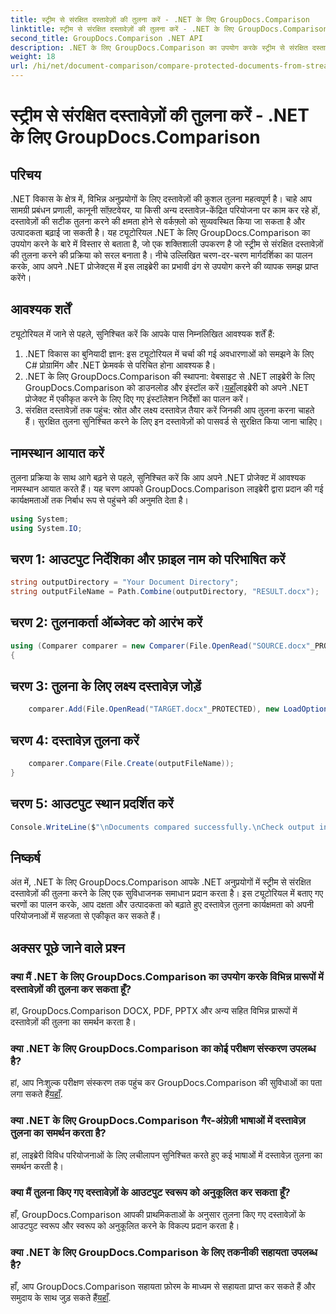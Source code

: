 ```yaml
---
title: स्ट्रीम से संरक्षित दस्तावेज़ों की तुलना करें - .NET के लिए GroupDocs.Comparison
linktitle: स्ट्रीम से संरक्षित दस्तावेज़ों की तुलना करें - .NET के लिए GroupDocs.Comparison
second_title: GroupDocs.Comparison .NET API
description: .NET के लिए GroupDocs.Comparison का उपयोग करके स्ट्रीम से संरक्षित दस्तावेज़ों की तुलना करना सीखें। अपनी दस्तावेज़ तुलना प्रक्रिया को सहजता से सुव्यवस्थित करें।
weight: 18
url: /hi/net/document-comparison/compare-protected-documents-from-stream/
---
```


# स्ट्रीम से संरक्षित दस्तावेज़ों की तुलना करें - .NET के लिए GroupDocs.Comparison

## परिचय
.NET विकास के क्षेत्र में, विभिन्न अनुप्रयोगों के लिए दस्तावेज़ों की कुशल तुलना महत्वपूर्ण है। चाहे आप सामग्री प्रबंधन प्रणाली, कानूनी सॉफ़्टवेयर, या किसी अन्य दस्तावेज़-केंद्रित परियोजना पर काम कर रहे हों, दस्तावेज़ों की सटीक तुलना करने की क्षमता होने से वर्कफ़्लो को सुव्यवस्थित किया जा सकता है और उत्पादकता बढ़ाई जा सकती है। यह ट्यूटोरियल .NET के लिए GroupDocs.Comparison का उपयोग करने के बारे में विस्तार से बताता है, जो एक शक्तिशाली उपकरण है जो स्ट्रीम से संरक्षित दस्तावेज़ों की तुलना करने की प्रक्रिया को सरल बनाता है। नीचे उल्लिखित चरण-दर-चरण मार्गदर्शिका का पालन करके, आप अपने .NET प्रोजेक्ट्स में इस लाइब्रेरी का प्रभावी ढंग से उपयोग करने की व्यापक समझ प्राप्त करेंगे।
## आवश्यक शर्तें
ट्यूटोरियल में जाने से पहले, सुनिश्चित करें कि आपके पास निम्नलिखित आवश्यक शर्तें हैं:
1. .NET विकास का बुनियादी ज्ञान: इस ट्यूटोरियल में चर्चा की गई अवधारणाओं को समझने के लिए C# प्रोग्रामिंग और .NET फ्रेमवर्क से परिचित होना आवश्यक है।
2.  .NET के लिए GroupDocs.Comparison की स्थापना: वेबसाइट से .NET लाइब्रेरी के लिए GroupDocs.Comparison को डाउनलोड और इंस्टॉल करें।[यहाँ](https://releases.groupdocs.com/comparison/net/)लाइब्रेरी को अपने .NET प्रोजेक्ट में एकीकृत करने के लिए दिए गए इंस्टॉलेशन निर्देशों का पालन करें।
3. संरक्षित दस्तावेज़ों तक पहुंच: स्रोत और लक्ष्य दस्तावेज़ तैयार करें जिनकी आप तुलना करना चाहते हैं। सुरक्षित तुलना सुनिश्चित करने के लिए इन दस्तावेज़ों को पासवर्ड से सुरक्षित किया जाना चाहिए।

## नामस्थान आयात करें
तुलना प्रक्रिया के साथ आगे बढ़ने से पहले, सुनिश्चित करें कि आप अपने .NET प्रोजेक्ट में आवश्यक नामस्थान आयात करते हैं। यह चरण आपको GroupDocs.Comparison लाइब्रेरी द्वारा प्रदान की गई कार्यक्षमताओं तक निर्बाध रूप से पहुंचने की अनुमति देता है।

```csharp
using System;
using System.IO;
```

## चरण 1: आउटपुट निर्देशिका और फ़ाइल नाम को परिभाषित करें
```csharp
string outputDirectory = "Your Document Directory";
string outputFileName = Path.Combine(outputDirectory, "RESULT.docx");
```
## चरण 2: तुलनाकर्ता ऑब्जेक्ट को आरंभ करें
```csharp
using (Comparer comparer = new Comparer(File.OpenRead("SOURCE.docx"_PROTECTED), new LoadOptions() { Password = "1234" }))
{
```
## चरण 3: तुलना के लिए लक्ष्य दस्तावेज़ जोड़ें
```csharp
    comparer.Add(File.OpenRead("TARGET.docx"_PROTECTED), new LoadOptions() { Password = "5678" });
```
## चरण 4: दस्तावेज़ तुलना करें
```csharp
    comparer.Compare(File.Create(outputFileName));
}
```
## चरण 5: आउटपुट स्थान प्रदर्शित करें
```csharp
Console.WriteLine($"\nDocuments compared successfully.\nCheck output in {Directory.GetCurrentDirectory()}.");
```

## निष्कर्ष
अंत में, .NET के लिए GroupDocs.Comparison आपके .NET अनुप्रयोगों में स्ट्रीम से संरक्षित दस्तावेज़ों की तुलना करने के लिए एक सुविधाजनक समाधान प्रदान करता है। इस ट्यूटोरियल में बताए गए चरणों का पालन करके, आप दक्षता और उत्पादकता को बढ़ाते हुए दस्तावेज़ तुलना कार्यक्षमता को अपनी परियोजनाओं में सहजता से एकीकृत कर सकते हैं।
## अक्सर पूछे जाने वाले प्रश्न
### क्या मैं .NET के लिए GroupDocs.Comparison का उपयोग करके विभिन्न प्रारूपों में दस्तावेज़ों की तुलना कर सकता हूँ?
हां, GroupDocs.Comparison DOCX, PDF, PPTX और अन्य सहित विभिन्न प्रारूपों में दस्तावेज़ों की तुलना का समर्थन करता है।
### क्या .NET के लिए GroupDocs.Comparison का कोई परीक्षण संस्करण उपलब्ध है?
 हां, आप निःशुल्क परीक्षण संस्करण तक पहुंच कर GroupDocs.Comparison की सुविधाओं का पता लगा सकते हैं[यहाँ](https://releases.groupdocs.com/).
### क्या .NET के लिए GroupDocs.Comparison गैर-अंग्रेज़ी भाषाओं में दस्तावेज़ तुलना का समर्थन करता है?
हां, लाइब्रेरी विविध परियोजनाओं के लिए लचीलापन सुनिश्चित करते हुए कई भाषाओं में दस्तावेज़ तुलना का समर्थन करती है।
### क्या मैं तुलना किए गए दस्तावेज़ों के आउटपुट स्वरूप को अनुकूलित कर सकता हूँ?
हाँ, GroupDocs.Comparison आपकी प्राथमिकताओं के अनुसार तुलना किए गए दस्तावेज़ों के आउटपुट स्वरूप और स्वरूप को अनुकूलित करने के विकल्प प्रदान करता है।
### क्या .NET के लिए GroupDocs.Comparison के लिए तकनीकी सहायता उपलब्ध है?
 हाँ, आप GroupDocs.Comparison सहायता फ़ोरम के माध्यम से सहायता प्राप्त कर सकते हैं और समुदाय के साथ जुड़ सकते हैं[यहाँ](https://forum.groupdocs.com/c/comparison/12).